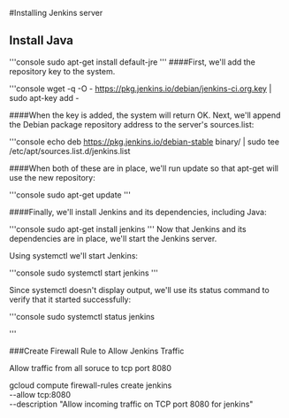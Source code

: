 #Installing Jenkins server

## Install Java
'''console
sudo apt-get install default-jre
'''
####First, we'll add the repository key to the system.

'''console
wget -q -O - https://pkg.jenkins.io/debian/jenkins-ci.org.key | sudo apt-key add -

####When the key is added, the system will return OK. Next, we'll append the Debian package repository address to the server's sources.list:

'''console
echo deb https://pkg.jenkins.io/debian-stable binary/ | sudo tee /etc/apt/sources.list.d/jenkins.list

####When both of these are in place, we'll run update so that apt-get will use the new repository:

'''console
sudo apt-get update
'''

####Finally, we'll install Jenkins and its dependencies, including Java:

'''console
sudo apt-get install jenkins
'''
Now that Jenkins and its dependencies are in place, we'll start the Jenkins server.

Using systemctl we'll start Jenkins:

'''console
sudo systemctl start jenkins
'''

Since systemctl doesn't display output, we'll use its status command to verify that it started successfully:

'''console
sudo systemctl status jenkins


'''


###Create Firewall Rule to Allow Jenkins Traffic

Allow traffic from all soruce to tcp port 8080


gcloud compute firewall-rules create jenkins \
      --allow tcp:8080 \
    --description "Allow incoming traffic on TCP port 8080 for jenkins"



